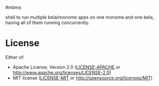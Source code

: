 #mbms

shell to run multiple bela/monome apps on one monome and one bela, having all of
them running concurrently.

# License

Either of:

* Apache License, Version 2.0 ([LICENSE-APACHE](LICENSE-APACHE) or http://www.apache.org/licenses/LICENSE-2.0)
* MIT license ([LICENSE-MIT](LICENSE-MIT) or http://opensource.org/licenses/MIT)
